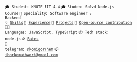 <code>🎓 Student: KNUTE FIT 4-4</code>
<code>🎓 Studen: Solvd Node.js Course</code>
<code>👷 Speciality: Software engineer / Backend</code><br>
<code>💡 [Skills](SKILLS.md)</code>
<code>💼 [Experience](EXPERIENCE.md)</code>
<code>🧻 [Projects](PROJECTS.md)</code>
<code>👀 [Open-source contribution](CONTRIBUTION.md)</code><br>
<code>🧑‍💻 Languages: JavaScript, TypeScript</code>
<code>📦 Tech stack: node.js</code>
<code>🪙 [Rates](RATES.md)</code><br>
<code>💬 telegram: [@komigorchem](https://telegram.me/komigorchem)</code>
<code>📫 [ihorkomakhwork@gmail.com](mailto:ihorkomakhwork@gmail.com)</code>
